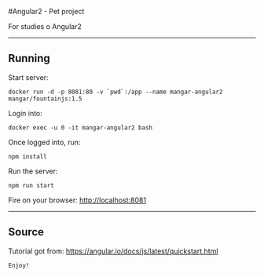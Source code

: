 #Angular2 - Pet project

For studies o Angular2


- - - 
## Running


Start server:
```
docker run -d -p 8081:80 -v `pwd`:/app --name mangar-angular2  mangar/fountainjs:1.5
```

Login into:
```
docker exec -u 0 -it mangar-angular2 bash
```


Once logged into, run:
```
npm install
```


Run the server:
```
npm run start
```

Fire on your browser: <http://localhost:8081>


- - - 

## Source

Tutorial got from: <https://angular.io/docs/js/latest/quickstart.html>



```
Enjoy!
```





